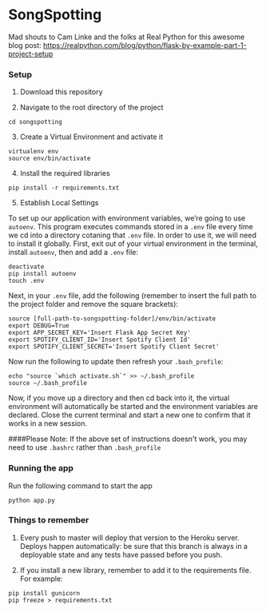 # SongSpotting

Mad shouts to Cam Linke and the folks at Real Python for this awesome blog post: https://realpython.com/blog/python/flask-by-example-part-1-project-setup

### Setup
1. Download this repository

2. Navigate to the root directory of the project
```
cd songspotting
```

3. Create a Virtual Environment and activate it
```
virtualenv env
source env/bin/activate
```

4. Install the required libraries
```
pip install -r requirements.txt
```

5. Establish Local Settings

To set up our application with environment variables, we’re going to use `autoenv`. This program executes commands stored in a `.env` file every time we cd into a directory cotaning that `.env` file. In order to use it, we will need to install it globally. First, exit out of your virtual environment in the terminal, install `autoenv`, then and add a `.env` file:

```
deactivate
pip install autoenv
touch .env
```

Next, in your `.env` file, add the following (remember to insert the full path to the project folder and remove the square brackets):
```
source [full-path-to-songspotting-folder]/env/bin/activate
export DEBUG=True
export APP_SECRET_KEY='Insert Flask App Secret Key'
export SPOTIFY_CLIENT_ID='Insert Spotify Client Id'
export SPOTIFY_CLIENT_SECRET='Insert Spotify Client Secret'
```

Now run the following to update then refresh your `.bash_profile`:
```
echo "source `which activate.sh`" >> ~/.bash_profile
source ~/.bash_profile
```

Now, if you move up a directory and then cd back into it, the virtual environment will automatically be started and the environment variables are declared. Close the current terminal and start a new one to confirm that it works in a new session.

####Please Note: If the above set of instructions doesn't work, you may need to use `.bashrc` rather than `.bash_profile`


### Running the app
Run the following command to start the app
```
python app.py
```


### Things to remember 

1. Every push to master will deploy that version to the Heroku server. Deploys happen automatically: be sure that this branch  is always in a deployable state and any tests have passed before you push.

2. If you install a new library, remember to add it to the requirements file. For example:
```
pip install gunicorn
pip freeze > requirements.txt
```
